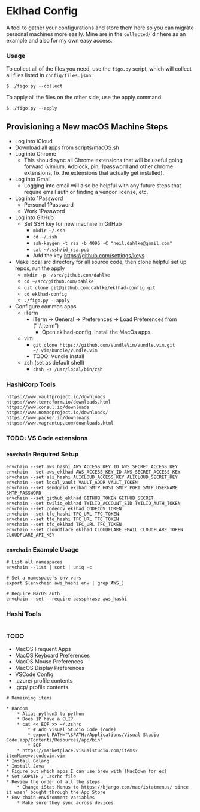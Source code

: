 # Eklhad Config

A tool to gather your configurations and store them here so you can migrate personal machines more easily. Mine are in the `collected/` dir here as an example and also for my own easy access.

### Usage
To collect all of the files you need, use the `figo.py` script, which will collect all files listed in `config/files.json`:

```
$ ./figo.py --collect
```

To apply all the files on the other side, use the apply command.
```
$ ./figo.py --apply
```

## Provisioning a New macOS Machine Steps
- Log into iCloud
- Download all apps from scripts/macOS.sh
- Log into Chrome
    - This should sync all Chrome extensions that will be useful going forward (vimium, Adblock, pin, 1password and other chrome extensions, fix the extensions that actually get installed).
- Log into Gmail
    - Logging into email will also be helpful with any future steps that require email auth or finding a vendor license, etc. 
- Log into 1Password
    - Personal 1Password
    - Work 1Password
- Log into GitHub
    - Set SSH key for new machine in GitHub
        - `mkdir ~/.ssh`
        - `cd ~/.ssh`
        - `ssh-keygen -t rsa -b 4096 -C "neil.dahlke@gmail.com"`
        - `cat ~/.ssh/id_rsa.pub`
        - Add the key https://github.com/settings/keys
- Make local src directory for all source code, then clone helpful set up repos, run the apply 
    - `mkdir -p ~/src/github.com/dahlke`
    - `cd ~/src/github.com/dahlke`
    - `git clone git@github.com:dahlke/eklhad-config.git`
    - `cd eklhad-config`
    - `./figo.py --apply`
- Configure common apps
    - iTerm
        - iTerm -> General -> Preferences -> Load Preferences from (“`/.iterm”)
            - Open eklhad-config, install the MacOs apps
    - vim
        - `git clone https://github.com/VundleVim/Vundle.vim.git ~/.vim/bundle/Vundle.vim`
        - TODO: Vundle install
    - zsh (set as default shell)
        - `chsh -s /usr/local/bin/zsh`

### HashiCorp Tools
```
https://www.vaultproject.io/downloads
https://www.terraform.io/downloads.html
https://www.consul.io/downloads
https://www.nomadproject.io/downloads/
https://www.packer.io/downloads
https://www.vagrantup.com/downloads.html
```

### TODO: VS Code extensions


### `envchain` Required Setup
```
envchain --set aws_hashi AWS_ACCESS_KEY_ID AWS_SECRET_ACCESS_KEY
envchain --set aws_eklhad AWS_ACCESS_KEY_ID AWS_SECRET_ACCESS_KEY
envchain --set ali_hashi ALICLOUD_ACCESS_KEY ALICLOUD_SECRET_KEY
envchain --set local_vault VAULT_ADDR VAULT_TOKEN
envchain --set sendgrid_eklhad SMTP_HOST SMTP_PORT SMTP_USERNAME SMTP_PASSWORD
envchain --set github_eklhad GITHUB_TOKEN GITHUB_SECRET
envchain --set twilio_eklhad TWILIO_ACCOUNT_SID TWILIO_AUTH_TOKEN
envchain --set codecov_eklhad CODECOV_TOKEN
envchain --set tfc_hashi TFC_URL TFC_TOKEN
envchain --set tfe_hashi TFC_URL TFC_TOKEN
envchain --set tfc_eklhad TFC_URL TFC_TOKEN
envchain --set cloudflare_eklhad CLOUDFLARE_EMAIL CLOUDFLARE_TOKEN CLOUDFLARE_API_KEY
```

### `envchain` Example Usage
```
# List all namespaces
envchain --list | sort | uniq -c

# Set a namespace's env vars
export $(envchain aws_hashi env | grep AWS_)

# Require MacOS auth
envchain --set --require-passphrase aws_hashi
```

### Hashi Tools
```
```

### TODO
- MacOS Frequent Apps
- MacOS Keyboard Preferences
- MacOS Mouse Preferences
- MacOS Display Preferences
- VSCode Config
- .azure/ profile contents
- .gcp/ profile contents



```
# Remaining items

* Random
    * Alias python3 to python 
    * Does 1P have a CLI?
    * cat << EOF >> ~/.zshrc
        * # Add Visual Studio Code (code)
        * export PATH="\$PATH:/Applications/Visual Studio Code.app/Contents/Resources/app/bin"
        * EOF
    * https://marketplace.visualstudio.com/items?itemName=vscodevim.vim
* Install Golang
* Install Java
* Figure out which apps I can use brew with (MacDown for ex)
* Set GOPATH / .zsrhc file
* Review the order of all the steps
    * Change iStat Menus to https://bjango.com/mac/istatmenus/ since it wasn’ bought through the App Store
* Env chain environment variables
    * Make sure they sync across devices

```